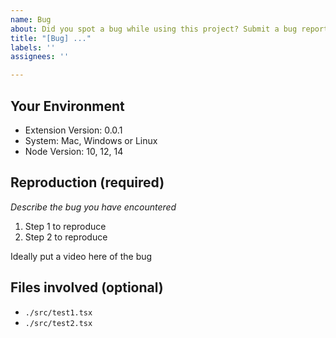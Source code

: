 ```yaml
---
name: Bug
about: Did you spot a bug while using this project? Submit a bug report with this  template.
title: "[Bug] ..."
labels: ''
assignees: ''

---
```


## Your Environment

* Extension Version: 0.0.1
* System: Mac, Windows or Linux
* Node Version: 10, 12, 14

## Reproduction (required)

_Describe the bug you have encountered_

1. Step 1 to reproduce
1. Step 2 to reproduce

Ideally put a video here of the bug

## Files involved (optional)

- `./src/test1.tsx`
- `./src/test2.tsx`
